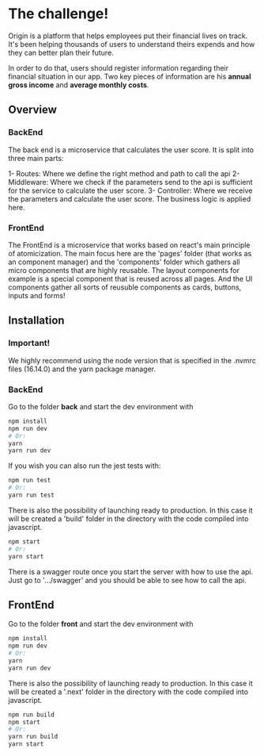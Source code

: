 # The challenge!

Origin is a platform that helps employees put their financial lives on track. It's been helping thousands of users to understand theirs expends and how they can better plan their future.

In order to do that, users should register information regarding their financial situation in our app. Two key pieces of information are his **annual gross income** and **average monthly costs**.

## Overview

### BackEnd

The back end is a microservice that calculates the user score. It is split into three main parts:

1- Routes: Where we define the right method and path to call the api
2- Middleware: Where we check if the parameters send to the api is sufficient for the service to calculate the user score.
3- Controller: Where we receive the parameters and calculate the user score. The business logic is applied here.

### FrontEnd

The FrontEnd is a microservice that works based on react's main principle of atomicization. The main focus here are the 'pages' folder (that works as an component manager) and the 'components' folder which gathers all micro components that are highly reusable. The layout components for example is a special component that is reused across all pages. And the UI components gather all sorts of reusuble components as cards, buttons, inputs and forms!

## Installation

### Important!

We highly recommend using the node version that is specified in the .nvmrc files (16.14.0) and the yarn package manager.

### BackEnd

Go to the folder <b>back</b> and start the dev environment with

```bash
npm install
npm run dev
# Or:
yarn
yarn run dev
```

If you wish you can also run the jest tests with:

```bash
npm run test
# Or:
yarn run test
```

There is also the possibility of launching ready to production. In this case it will be created a 'build' folder in the directory with the code compiled into javascript.

```bash
npm start
# Or:
yarn start
```

There is a swagger route once you start the server with how to use the api. Just go to '.../swagger' and you should be able to see how to call the api.

## FrontEnd

Go to the folder <b>front</b> and start the dev environment with

```bash
npm install
npm run dev
# Or:
yarn
yarn run dev
```

There is also the possibility of launching ready to production. In this case it will be created a '.next' folder in the directory with the code compiled into javascript.

```bash
npm run build
npm start
# Or:
yarn run build
yarn start
```
